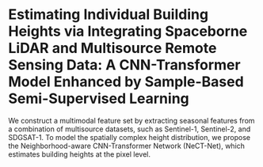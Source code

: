 # Estimating Individual Building Heights via Integrating Spaceborne LiDAR and Multisource Remote Sensing Data: A CNN-Transformer Model Enhanced by Sample-Based Semi-Supervised Learning 
We construct a multimodal feature set by extracting seasonal features from a combination of multisource datasets, such as Sentinel-1, Sentinel-2, and SDGSAT-1. To model the spatially complex height distribution, we propose the Neighborhood-aware CNN-Transformer Network (NeCT-Net), which estimates building heights at the pixel level.  

